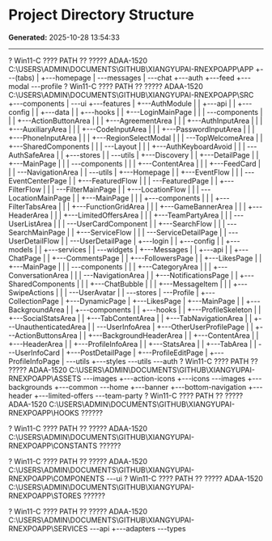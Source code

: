 ﻿---
alwaysApply: true
---

# Project Directory Structure

**Generated:** 2025-10-28 13:54:33

---

? Win11-C ???? PATH ??
????? ADAA-1520
C:\USERS\ADMIN\DOCUMENTS\GITHUB\XIANGYUPAI-RNEXPOAPP\APP
+---(tabs)
|   +---homepage
|   \---messages
|       \---chat
+---auth
+---feed
+---modal
\---profile
? Win11-C ???? PATH ??
????? ADAA-1520
C:\USERS\ADMIN\DOCUMENTS\GITHUB\XIANGYUPAI-RNEXPOAPP\SRC
+---components
|   \---ui
+---features
|   +---AuthModule
|   |   +---api
|   |   +---config
|   |   +---data
|   |   +---hooks
|   |   +---LoginMainPage
|   |   |   \---components
|   |   |       +---ActionButtonArea
|   |   |       +---AgreementArea
|   |   |       +---AuthInputArea
|   |   |       +---AuxiliaryArea
|   |   |       +---CodeInputArea
|   |   |       +---PasswordInputArea
|   |   |       +---PhoneInputArea
|   |   |       +---RegionSelectModal
|   |   |       \---TopWelcomeArea
|   |   +---SharedComponents
|   |   |   \---Layout
|   |   |       +---AuthKeyboardAvoid
|   |   |       \---AuthSafeArea
|   |   +---stores
|   |   \---utils
|   +---Discovery
|   |   +---DetailPage
|   |   +---MainPage
|   |   |   \---components
|   |   |       +---ContentArea
|   |   |       +---FeedCard
|   |   |       \---NavigationArea
|   |   \---utils
|   +---Homepage
|   |   +---EventFlow
|   |   |   \---EventCenterPage
|   |   +---FeaturedFlow
|   |   |   \---FeaturedPage
|   |   +---FilterFlow
|   |   |   \---FilterMainPage
|   |   +---LocationFlow
|   |   |   \---LocationMainPage
|   |   +---MainPage
|   |   |   +---components
|   |   |   +---FilterTabsArea
|   |   |   +---FunctionGridArea
|   |   |   +---GameBannerArea
|   |   |   +---HeaderArea
|   |   |   +---LimitedOffersArea
|   |   |   +---TeamPartyArea
|   |   |   \---UserListArea
|   |   |       \---UserCardComponent
|   |   +---SearchFlow
|   |   |   \---SearchMainPage
|   |   +---ServiceFlow
|   |   |   \---ServiceDetailPage
|   |   \---UserDetailFlow
|   |       \---UserDetailPage
|   +---login
|   |   +---config
|   |   +---models
|   |   +---services
|   |   \---widgets
|   +---Messages
|   |   +---api
|   |   +---ChatPage
|   |   +---CommentsPage
|   |   +---FollowersPage
|   |   +---LikesPage
|   |   +---MainPage
|   |   |   \---components
|   |   |       +---CategoryArea
|   |   |       +---ConversationArea
|   |   |       \---NavigationArea
|   |   +---NotificationsPage
|   |   +---SharedComponents
|   |   |   +---ChatBubble
|   |   |   +---MessageItem
|   |   |   +---SwipeActions
|   |   |   \---UserAvatar
|   |   \---stores
|   \---Profile
|       +---CollectionPage
|       +---DynamicPage
|       +---LikesPage
|       +---MainPage
|       |   +---BackgroundArea
|       |   +---components
|       |   +---hooks
|       |   +---ProfileSkeleton
|       |   +---SocialStatsArea
|       |   +---TabContentArea
|       |   +---TabNavigationArea
|       |   +---UnauthenticatedArea
|       |   \---UserInfoArea
|       +---OtherUserProfilePage
|       |   +---ActionButtonsArea
|       |   +---BackgroundHeaderArea
|       |   +---ContentArea
|       |   +---HeaderArea
|       |   +---ProfileInfoArea
|       |   +---StatsArea
|       |   +---TabArea
|       |   \---UserInfoCard
|       +---PostDetailPage
|       +---ProfileEditPage
|       +---ProfileInfoPage
|       \---utils
+---styles
\---utils
    \---auth
? Win11-C ???? PATH ??
????? ADAA-1520
C:\USERS\ADMIN\DOCUMENTS\GITHUB\XIANGYUPAI-RNEXPOAPP\ASSETS
\---images
    +---action-icons
    +---icons
    \---images
        +---backgrounds
        +---common
        \---home
            +---banner
            +---bottom-navigation
            +---header
            +---limited-offers
            \---team-party
? Win11-C ???? PATH ??
????? ADAA-1520
C:\USERS\ADMIN\DOCUMENTS\GITHUB\XIANGYUPAI-RNEXPOAPP\HOOKS
?????? 

? Win11-C ???? PATH ??
????? ADAA-1520
C:\USERS\ADMIN\DOCUMENTS\GITHUB\XIANGYUPAI-RNEXPOAPP\CONSTANTS
?????? 

? Win11-C ???? PATH ??
????? ADAA-1520
C:\USERS\ADMIN\DOCUMENTS\GITHUB\XIANGYUPAI-RNEXPOAPP\COMPONENTS
\---ui
? Win11-C ???? PATH ??
????? ADAA-1520
C:\USERS\ADMIN\DOCUMENTS\GITHUB\XIANGYUPAI-RNEXPOAPP\STORES
?????? 

? Win11-C ???? PATH ??
????? ADAA-1520
C:\USERS\ADMIN\DOCUMENTS\GITHUB\XIANGYUPAI-RNEXPOAPP\SERVICES
\---api
    +---adapters
    \---types
